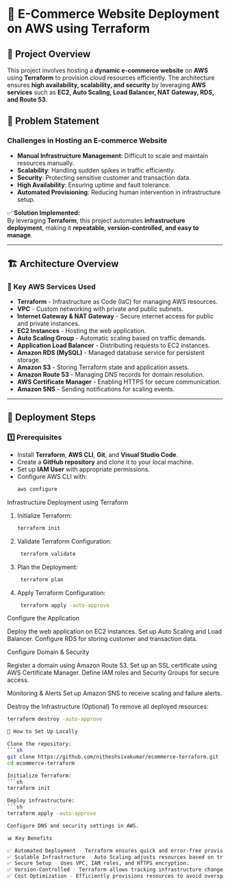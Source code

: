 # 🛒 E-Commerce Website Deployment on AWS using Terraform

## 📌 Project Overview

This project involves hosting a **dynamic e-commerce website** on **AWS** using **Terraform** to provision cloud resources efficiently. The architecture ensures **high availability, scalability, and security** by leveraging **AWS services** such as **EC2, Auto Scaling, Load Balancer, NAT Gateway, RDS, and Route 53**.

## 🎯 Problem Statement

### Challenges in Hosting an E-commerce Website
- **Manual Infrastructure Management**: Difficult to scale and maintain resources manually.
- **Scalability**: Handling sudden spikes in traffic efficiently.
- **Security**: Protecting sensitive customer and transaction data.
- **High Availability**: Ensuring uptime and fault tolerance.
- **Automated Provisioning**: Reducing human intervention in infrastructure setup.

✅ **Solution Implemented:**  
By leveraging **Terraform**, this project automates **infrastructure deployment**, making it **repeatable, version-controlled, and easy to manage**.

---

## 🏗️ Architecture Overview

### 🔹 Key AWS Services Used
- **Terraform** - Infrastructure as Code (IaC) for managing AWS resources.
- **VPC** - Custom networking with private and public subnets.
- **Internet Gateway & NAT Gateway** - Secure internet access for public and private instances.
- **EC2 Instances** - Hosting the web application.
- **Auto Scaling Group** - Automatic scaling based on traffic demands.
- **Application Load Balancer** - Distributing requests to EC2 instances.
- **Amazon RDS (MySQL)** - Managed database service for persistent storage.
- **Amazon S3** - Storing Terraform state and application assets.
- **Amazon Route 53** - Managing DNS records for domain resolution.
- **AWS Certificate Manager** - Enabling HTTPS for secure communication.
- **Amazon SNS** - Sending notifications for scaling events.

---

## 🚀 Deployment Steps

### 1️⃣ Prerequisites
- Install **Terraform**, **AWS CLI**, **Git**, and **Visual Studio Code**.
- Create a **GitHub repository** and clone it to your local machine.
- Set up **IAM User** with appropriate permissions.
- Configure AWS CLI with:
    ```sh
    aws configure
Infrastructure Deployment using Terraform

1. Initialize Terraform:
   ```sh
   terraform init

2. Validate Terraform Configuration:
   ```sh
    terraform validate

3. Plan the Deployment:
   ```sh
    terraform plan

4. Apply Terraform Configuration:
   ```sh
    terraform apply -auto-approve

Configure the Application

Deploy the web application on EC2 instances.
Set up Auto Scaling and Load Balancer.
Configure RDS for storing customer and transaction data.

Configure Domain & Security

Register a domain using Amazon Route 53.
Set up an SSL certificate using AWS Certificate Manager.
Define IAM roles and Security Groups for secure access.

Monitoring & Alerts
Set up Amazon SNS to receive scaling and failure alerts.

Destroy the Infrastructure (Optional)
To remove all deployed resources:
   ```sh
   terraform destroy -auto-approve

🔧 How to Set Up Locally

Clone the repository:
   ```sh
   git clone https://github.com/nitheshsivakumar/ecommerce-terraform.git
   cd ecommerce-terraform

Initialize Terraform:
   ```sh
   terraform init

Deploy infrastructure:
   ```sh
   terraform apply -auto-approve

Configure DNS and security settings in AWS.

📊 Key Benefits

✅ Automated Deployment - Terraform ensures quick and error-free provisioning.
✅ Scalable Infrastructure - Auto Scaling adjusts resources based on traffic.
✅ Secure Setup - Uses VPC, IAM roles, and HTTPS encryption.
✅ Version-Controlled - Terraform allows tracking infrastructure changes.
✅ Cost Optimization - Efficiently provisions resources to avoid overspending.
